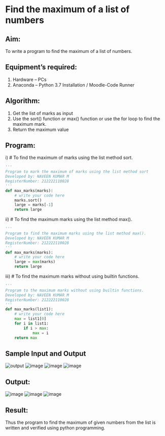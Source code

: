# Find the maximum of a list of numbers
## Aim:
To write a program to find the maximum of a list of numbers.
## Equipment’s required:
1.	Hardware – PCs
2.	Anaconda – Python 3.7 Installation / Moodle-Code Runner
## Algorithm:
1.	Get the list of marks as input
2.	Use the sort() function or max() function or use the for loop to find the maximum mark.
3.	Return the maximum value
## Program:

i)	# To find the maximum of marks using the list method sort.
```Python
''' 
Program to mark the maximum of marks using the list method sort
Developed by: NAVEEN KUMAR M
RegisterNumber: 212222110028
'''
def max_marks(marks):
    # write your code here
    marks.sort()
    large = marks[-1]
    return large


```

ii)	# To find the maximum marks using the list method max().
```Python
''' 
Program to find the maximum marks using the list method max().
Developed by: NAVEEN KUMAR M
RegisterNumber: 212222110028
'''
def max_marks(marks):
    # write your code here
    large = max(marks)
    return large


```

iii) # To find the maximum marks without using builtin functions.
```Python
''' 
Program to the maximum marks without using builtin functions.
Developed by: NAVEEN KUMAR M
RegisterNumber: 212222110028
'''
def max_marks(list1):
    # write your code here
    max = list1[0]
    for i in list1:
        if i > max:
            max = i
    return max


```
## Sample Input and Output
![output](./img/max_marks1.jpg) 
![image](https://github.com/NAVEENMATHIVANAN/FindMaximum/assets/119394582/3105f313-2a55-4741-ae3c-ef00db520bde)
![image](https://github.com/NAVEENMATHIVANAN/FindMaximum/assets/119394582/a7598afc-6a14-4488-838a-30530f90828d)
![image](https://github.com/NAVEENMATHIVANAN/FindMaximum/assets/119394582/ee7664f2-5211-46db-b817-e398b6be33a0)

## Output:

![image](https://github.com/NAVEENMATHIVANAN/FindMaximum/assets/119394582/02c310fb-3508-4fc8-af90-d3778bd0e652)
![image](https://github.com/NAVEENMATHIVANAN/FindMaximum/assets/119394582/adbeeedb-e4d5-4810-9d87-8935d9c66e6d)
![image](https://github.com/NAVEENMATHIVANAN/FindMaximum/assets/119394582/5e1f5f0b-37ed-481a-9bd4-caf86b748d44)




## Result:
Thus the program to find the maximum of given numbers from the list is written and verified using python programming.
